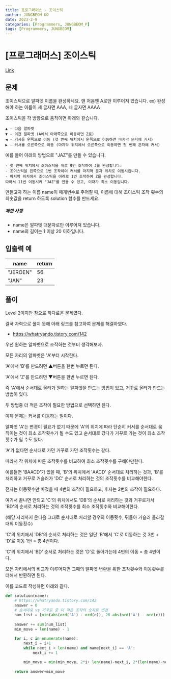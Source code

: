 ```yaml
---
title: 프로그래머스 - 조이스틱
author: JUNGBEOM KO
date: 2023-2-9
categories: [Programmers, JUNGBEOM_P]
tags: [Programmers, JUNGBEOM]
---
```


# [프로그래머스] 조이스틱

[Link](https://school.programmers.co.kr/learn/courses/30/lessons/42860)



## 문제

조이스틱으로 알파벳 이름을 완성하세요. 맨 처음엔 A로만 이루어져 있습니다.
ex) 완성해야 하는 이름이 세 글자면 AAA, 네 글자면 AAAA

조이스틱을 각 방향으로 움직이면 아래와 같습니다.

```
▲ - 다음 알파벳
▼ - 이전 알파벳 (A에서 아래쪽으로 이동하면 Z로)
◀ - 커서를 왼쪽으로 이동 (첫 번째 위치에서 왼쪽으로 이동하면 마지막 문자에 커서)
▶ - 커서를 오른쪽으로 이동 (마지막 위치에서 오른쪽으로 이동하면 첫 번째 문자에 커서)
```

예를 들어 아래의 방법으로 "JAZ"를 만들 수 있습니다.

```
- 첫 번째 위치에서 조이스틱을 위로 9번 조작하여 J를 완성합니다.
- 조이스틱을 왼쪽으로 1번 조작하여 커서를 마지막 문자 위치로 이동시킵니다.
- 마지막 위치에서 조이스틱을 아래로 1번 조작하여 Z를 완성합니다.
따라서 11번 이동시켜 "JAZ"를 만들 수 있고, 이때가 최소 이동입니다.
```

만들고자 하는 이름 name이 매개변수로 주어질 때, 이름에 대해 조이스틱 조작 횟수의 최솟값을 return 하도록 solution 함수를 만드세요.

##### 제한 사항

- name은 알파벳 대문자로만 이루어져 있습니다.
- name의 길이는 1 이상 20 이하입니다.



## 입출력 예

| name     | return |
| -------- | ------ |
| "JEROEN" | 56     |
| "JAN"    | 23     |



## 풀이

Level 2이지만 참으로 까다로운 문제였다.

결국 자력으로 풀지 못해 아래 링크를 참고하여 문제를 해결하였다.

- https://whatryando.tistory.com/142

우선 원하는 알파벳으로 조작하는 것부터 생각해보자.

모든 자리의 알파벳은 'A'부터 시작한다.

'A'에서 'B'를 만드려면 ▲버튼을 한번 누르면 된다.

'A'에서 'Z'를 만드려면 ▼버튼을 한번 누르면 된다.

즉 'A'에서 순서대로 올라가 원하는 알파벳을 만드는 방법이 있고, 거꾸로 올라가 만드는 방법이 있다.

두 방법중 더 적은 조작이 필요한 방법으로 선택하면 된다.

이제 문제는 커서를 이동하는 일이다.

알파벳 'A'는 변경이 필요가 없기 때문에 'A'의 위치에 따라 단순히 커서를 순서대로 움직이는 것이 최소 조작횟수가 될 수도 있고 순서대로 갔다가 거꾸로 가는 것이 최소 조작횟수가 될 수도 있다.

'A'가 없다면 순서대로 가던 거꾸로 가던 조작횟수는 같다.

따라서 각 위치에 따른 조작횟수를 비교하여 최소 조작횟수를 구해야만한다.

예를들면 'BAACD'가 있을 때, 'B'의 위치에서 'AACD' 순서대로 처리하는 것과, 'B'를 처리하고 거꾸로 거슬러가 'DC' 순서로 처리하는 것의 조작횟수를 비교해야한다.

전자는 이동횟수만 따졌을 때 4번의 조작이 필요하고, 후자는 2번의 조작이 필요하다.

여기서 끝나면 안되고 'C'의 위치에서도 'DB'의 순서로 처리하는 것과 거꾸로가서 'BD'의 순서로 처리하는 것의 조작횟수를 최소 조작횟수와 비교해야한다.

(해당 자리까지 온다음 그대로 순서대로 처리할 경우의 이동횟수, 뒤돌아 거슬러 올라갈때의 이동횟수)

'C'의 위치에서 'DB'의 순서로 처리하는 것은 일단 'B'에서 'C'로 이동하는 것 3번 + 'D'로 이동 1번 = 총 4번이다.

'C'의 위치에서 'BD' 순서로 처리하는 것은 'D'로 돌아가는데 4번의 이동 = 총 4번이다.

모든 자리에서의 비교가 이루어지면 그때의 알파벳 변환을 위한 조작횟수와 이동횟수를 더해서 반환하면 된다.

이를 코드로 작성하면 아래와 같다.

```python
def solution(name):
    # https://whatryando.tistory.com/142
    answer = 0
    # 순서대로 vs 거꾸로 중 더 적은 조작의 숫자로 변경
    num_list = [min(abs(ord('A') - ord(c)), 26-abs(ord('A') - ord(c))) for c in name]
	
    answer += sum(num_list)
    min_move = len(name) - 1
    
    for i, c in enumerate(name):
        next_i = i+1
        while next_i < len(name) and name[next_i] == 'A':
            next_i += 1

        min_move = min(min_move, 2*i+ len(name)-next_i, 2*(len(name)-next_i)+i)
    
    return answer+min_move
```

